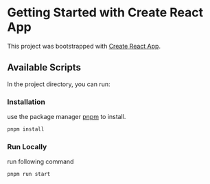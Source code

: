 # Getting Started with Create React App

This project was bootstrapped with [Create React App](https://github.com/facebook/create-react-app).

## Available Scripts

In the project directory, you can run:

### Installation

use the package manager [pnpm](https://pnpm.io/) to install.

```bash
pnpm install
```

### Run Locally

run following command

```bash
pnpm run start
```